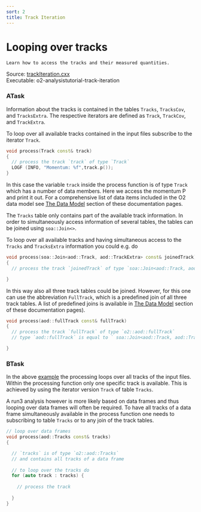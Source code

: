 ```yaml
---
sort: 2
title: Track Iteration
---
```


# Looping over tracks

```goal
Learn how to access the tracks and their measured quantities.
```

<div style="margin-bottom:5mm">
  Source: <a href="https://github.com/pbuehler/documentation/blob/main/docs/tutorials/code/trackIteration.cxx" target="_blank">trackIteration.cxx</a><br>
  Executable: o2-analysistutorial-track-iteration
</div>

<a name="atask"></a>
### ATask

Information about the tracks is contained in the tables `Tracks`, `TracksCov`, and `TracksExtra`. The respective iterators are defined as `Track`, `TrackCov`, and `TrackExtra`.

To loop over all available tracks contained in the input files subscribe to the iterator `Track`. 

```cpp
void process(Track const& track)
{
  // process the track `track` of type `Track`
  LOGF (INFO, "Momentum: %f",track.p());
}
```

In this case the variable `track` inside the process function is of type `Track`
which has a number of data members. Here we access the momentum P and print it
out. For a comprehensive list of data items included in the O2 data model see
[The Data Model](../datamodel/) section of these documentation pages. 

The `Tracks` table only contains part of the available track information. In order to simultaneously access information of several tables, the tables can be joined using `soa::Join<>`.

To loop over all available tracks and having simultaneous access to the `Tracks` and `TracksExtra` information you could e.g. do

```cpp
void process(soa::Join<aod::Track, aod::TrackExtra> const& joinedTrack)
{
  // process the track `joinedTrack` of type `soa::Join<aod::Track, aod::TrackExtra>`

}
```

In this way also all three track tables could be joined. However, for this one can use the abbreviation `FullTrack`, which is a predefined join of all three track tables. A list of predefined joins is available in [The Data Model](../datamodel/joinsAndIterators.md) section of these documentation pages). 

```cpp
void process(aod::fullTrack const& fullTrack)
{
  // process the track `fullTrack` of type `o2::aod::fullTrack`
  // type `aod::fullTrack` is equal to ` soa::Join<aod::Track, aod::TrackCov, aod::TrackExtra>`

}
```

<a name="btask"></a>
### BTask

In the above <a href="#atask">example</a> the processing loops over all tracks of the input files. Within the processing function only one specific track is available. This is achieved by using the iterator version `Track` of table `Tracks`.

A run3 analysis however is more likely based on data frames and thus looping over data frames will often be required. To have all tracks of a data frame simultaneously available in the process function one needs to subscribing to table `Tracks` or to any join of the track tables.

```cpp
// loop over data frames
void process(aod::Tracks const& tracks)
{

  // `tracks` is of type `o2::aod::Tracks`
  // and contains all tracks of a data frame
  
  // to loop over the tracks do
  for (auto track : tracks) {
  
    // process the track
    
  }
}
```
